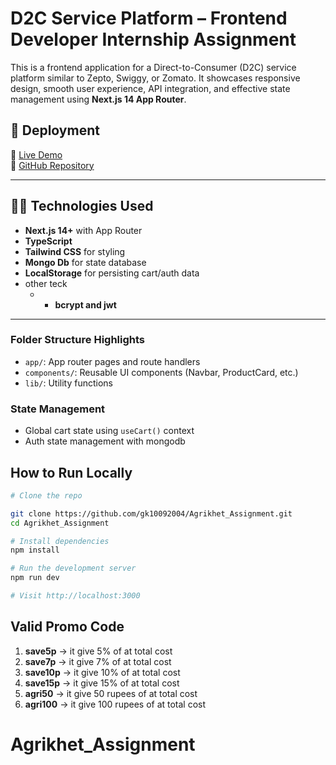 # D2C Service Platform – Frontend Developer Internship Assignment

This is a frontend application for a Direct-to-Consumer (D2C) service platform similar to Zepto, Swiggy, or Zomato. It showcases responsive design, smooth user experience, API integration, and effective state management using **Next.js 14 App Router**.


## 🚀 Deployment

🔗 [Live Demo](https://agrikhet.vercel.app/)  
🔗 [GitHub Repository](https://github.com/gk10092004/Agrikhet_Assignment)


---

## 🧑‍💻 Technologies Used

- **Next.js 14+** with App Router
- **TypeScript**
- **Tailwind CSS** for styling
- **Mongo Db** for state database
- **LocalStorage** for persisting cart/auth data
- other teck
    - - **bcrypt and jwt**

---

###  Folder Structure Highlights
- `app/`: App router pages and route handlers
- `components/`: Reusable UI components (Navbar, ProductCard, etc.)
- `lib/`: Utility functions

###  State Management
- Global cart state using `useCart()` context
- Auth state management with mongodb


##  How to Run Locally

```bash
# Clone the repo

git clone https://github.com/gk10092004/Agrikhet_Assignment.git
cd Agrikhet_Assignment

# Install dependencies
npm install

# Run the development server
npm run dev

# Visit http://localhost:3000
```
## Valid Promo Code
1. **save5p** -> it give 5% of at total cost
2. **save7p** -> it give 7% of at total cost
3. **save10p** -> it give 10% of at total cost
4. **save15p** -> it give 15% of at total cost
5. **agri50** -> it give 50 rupees of at total cost
6. **agri100** -> it give 100 rupees of at total cost


# Agrikhet_Assignment
